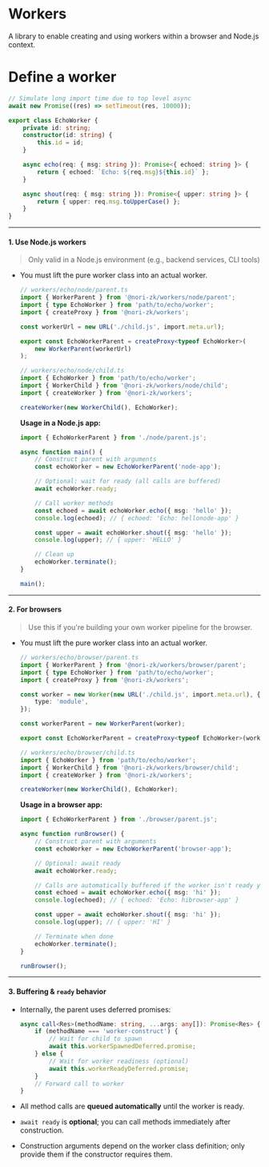 # Workers

A library to enable creating and using workers within a browser and Node.js context.

# Define a worker

```typescript
// Simulate long import time due to top level async
await new Promise((res) => setTimeout(res, 10000));

export class EchoWorker {
    private id: string;
    constructor(id: string) {
        this.id = id;
    }

    async echo(req: { msg: string }): Promise<{ echoed: string }> {
        return { echoed: `Echo: ${req.msg}${this.id}` };
    }

    async shout(req: { msg: string }): Promise<{ upper: string }> {
        return { upper: req.msg.toUpperCase() };
    }
}
```

---

#### 1. **Use Node.js workers**  
> Only valid in a Node.js environment (e.g., backend services, CLI tools)

- You must lift the pure worker class into an actual worker.  

    ```typescript
    // workers/echo/node/parent.ts
    import { WorkerParent } from '@nori-zk/workers/node/parent';
    import { type EchoWorker } from 'path/to/echo/worker';
    import { createProxy } from '@nori-zk/workers';

    const workerUrl = new URL('./child.js', import.meta.url);

    export const EchoWorkerParent = createProxy<typeof EchoWorker>(
        new WorkerParent(workerUrl)
    );
    ```

    ```typescript
    // workers/echo/node/child.ts
    import { EchoWorker } from 'path/to/echo/worker';
    import { WorkerChild } from '@nori-zk/workers/node/child';
    import { createWorker } from '@nori-zk/workers';

    createWorker(new WorkerChild(), EchoWorker);
    ```

    **Usage in a Node.js app:**

    ```typescript
    import { EchoWorkerParent } from './node/parent.js';

    async function main() {
        // Construct parent with arguments
        const echoWorker = new EchoWorkerParent('node-app');

        // Optional: wait for ready (all calls are buffered)
        await echoWorker.ready;

        // Call worker methods
        const echoed = await echoWorker.echo({ msg: 'hello' });
        console.log(echoed); // { echoed: 'Echo: hellonode-app' }

        const upper = await echoWorker.shout({ msg: 'hello' });
        console.log(upper); // { upper: 'HELLO' }

        // Clean up
        echoWorker.terminate();
    }

    main();
    ```

---

#### 2. **For browsers**  
> Use this if you're building your own worker pipeline for the browser.

- You must lift the pure worker class into an actual worker.  

    ```typescript
    // workers/echo/browser/parent.ts
    import { WorkerParent } from '@nori-zk/workers/browser/parent';
    import { type EchoWorker } from 'path/to/echo/worker';
    import { createProxy } from '@nori-zk/workers';

    const worker = new Worker(new URL('./child.js', import.meta.url), {
        type: 'module',
    });

    const workerParent = new WorkerParent(worker);

    export const EchoWorkerParent = createProxy<typeof EchoWorker>(workerParent);
    ```

    ```typescript
    // workers/echo/browser/child.ts
    import { EchoWorker } from 'path/to/echo/worker';
    import { WorkerChild } from '@nori-zk/workers/browser/child';
    import { createWorker } from '@nori-zk/workers';

    createWorker(new WorkerChild(), EchoWorker);
    ```

    **Usage in a browser app:**

    ```typescript
    import { EchoWorkerParent } from './browser/parent.js';

    async function runBrowser() {
        // Construct parent with arguments
        const echoWorker = new EchoWorkerParent('browser-app');

        // Optional: await ready
        await echoWorker.ready;

        // Calls are automatically buffered if the worker isn't ready yet
        const echoed = await echoWorker.echo({ msg: 'hi' });
        console.log(echoed); // { echoed: 'Echo: hibrowser-app' }

        const upper = await echoWorker.shout({ msg: 'hi' });
        console.log(upper); // { upper: 'HI' }

        // Terminate when done
        echoWorker.terminate();
    }

    runBrowser();
    ```

---

#### 3. **Buffering & `ready` behavior**

- Internally, the parent uses deferred promises:

    ```typescript
    async call<Res>(methodName: string, ...args: any[]): Promise<Res> {
        if (methodName === 'worker-construct') {
            // Wait for child to spawn
            await this.workerSpawnedDeferred.promise;
        } else {
            // Wait for worker readiness (optional)
            await this.workerReadyDeferred.promise;
        }
        // Forward call to worker
    }
    ```

- All method calls are **queued automatically** until the worker is ready.
- `await ready` is **optional**; you can call methods immediately after construction.
- Construction arguments depend on the worker class definition; only provide them if the constructor requires them.
